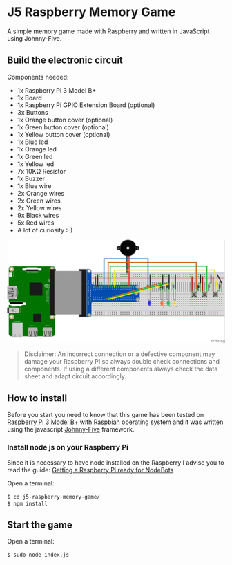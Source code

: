 # J5 Raspberry Memory Game

A simple memory game made with Raspberry and written in JavaScript using Johnny-Five.

## Build the electronic circuit

Components needed:

- 1x Raspberry Pi 3 Model B+
- 1x Board
- 1x Raspberry Pi GPIO Extension Board (optional)
- 3x Buttons
- 1x Orange button cover (optional)
- 1x Green button cover (optional)
- 1x Yellow button cover (optional)
- 1x Blue led
- 1x Orange led
- 1x Green led
- 1x Yellow led
- 7x 10KΩ Resistor
- 1x Buzzer
- 1x Blue wire
- 2x Orange wires
- 2x Green wires
- 2x Yellow wires
- 9x Black wires
- 5x Red wires
- A lot of curiosity :-)

![J5 Raspberry Memory Game Schematic](j5-raspberry-memory-game.jpg)

> Disclaimer: An incorrect connection or a defective component may damage your Raspberry PI so always double check connections and components. If using a different components always check the data sheet and adapt circuit accordingly.

## How to install

Before you start you need to know that this game has been tested on [Raspberry Pi 3 Model B+](https://www.raspberrypi.org/products/raspberry-pi-3-model-b-plus/) with [Raspbian](https://www.raspberrypi.org/downloads/raspbian/) operating system and it was written using the javascript [Johnny-Five](http://johnny-five.io/) framework.

### Install node js on your Raspberry Pi

Since it is necessary to have node installed on the Raspberry I advise you to read the guide: [Getting a Raspberry Pi ready for NodeBots](https://github.com/nebrius/raspi-io/wiki/Getting-a-Raspberry-Pi-ready-for-NodeBots)

Open a terminal:

```console
$ cd j5-raspberry-memory-game/
$ npm install
```

## Start the game

Open a terminal:

```console
$ sudo node index.js
```
